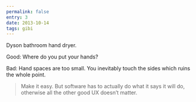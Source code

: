 ```yaml
---
permalink: false
entry: 3
date: 2013-10-14
tags: gibi
---
```


Dyson bathroom hand dryer.

Good: Where do you put your hands?

Bad: Hand spaces are too small. You inevitably touch the sides which ruins the whole point.

>Make it easy. But software has to actually do what it says it will do, otherwise all the other good UX doesn’t matter.
